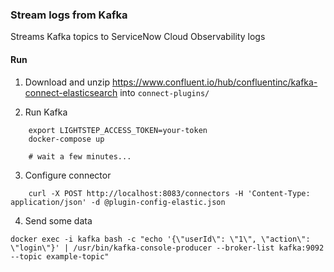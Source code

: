 ### Stream logs from Kafka

Streams Kafka topics to ServiceNow Cloud Observability logs

#### Run

1) Download and unzip https://www.confluent.io/hub/confluentinc/kafka-connect-elasticsearch into `connect-plugins/`

2) Run Kafka

```
    export LIGHTSTEP_ACCESS_TOKEN=your-token 
    docker-compose up

    # wait a few minutes...
```

3) Configure connector

```
    curl -X POST http://localhost:8083/connectors -H 'Content-Type: application/json' -d @plugin-config-elastic.json
```

4) Send some data

```
docker exec -i kafka bash -c "echo '{\"userId\": \"1\", \"action\": \"login\"}' | /usr/bin/kafka-console-producer --broker-list kafka:9092 --topic example-topic"
```